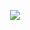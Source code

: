<p align="center">
<!---
<img src="https://img.shields.io/badge/python-3670A0?style=for-the-badge&logo=python&logoColor=ffdd54">
<img src="https://cdn.7tv.app/emote/65499c7fcf586d12ce2eceb0/1x.webp">

<br>
<img src="https://cdn.7tv.app/emote/65a5fa344ccf31a33fcee93d/4x.webp">  
<br>
-->
<img src="https://cdn.7tv.app/emote/66269008846f061542d540d5/4x.webp">  
<!---
<br>
<img src="https://cdn.7tv.app/emote/642dc033d5322886daf71810/4x.webp"> 
<img src="https://cdn.7tv.app/emote/65704fcd3e9b1ba89607c44e/4x.webp"> 
<img src="https://cdn.7tv.app/emote/66852fbe7d8fadee7d783bc3/4x.webp"> 
<br>
<img src="https://cdn.7tv.app/emote/667fbb05641c6484d9e78a60/4x.webp"> 
<br>
<img src="https://cdn.7tv.app/emote/65bc5278eefefccee6b62a0f/4x.webp">  
<img src="https://cdn.7tv.app/emote/664631dd08e33d78b46c92d6/4x.webp"> 
<br>
<img src="https://cdn.7tv.app/emote/65759cef726dad15bdaf1323/4x.webp"> 
<img src="https://cdn.7tv.app/emote/65759cef726dad15bdaf1323/4x.webp"> 
<br>
<img src="https://cdn.7tv.app/emote/63b60f22d12c9b3aff91d416/3x.webp"> 
<img src="https://cdn.7tv.app/emote/665c6fa7a4cae22f82d8ed29/4x.webp"> 
<img src="https://cdn.7tv.app/emote/63b60f22d12c9b3aff91d416/3x.webp"> 
</p>
